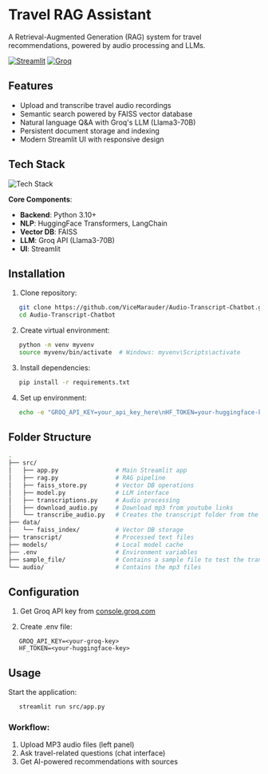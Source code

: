 # Travel RAG Assistant

A Retrieval-Augmented Generation (RAG) system for travel recommendations, powered by audio processing and LLMs.

[![Streamlit](https://img.shields.io/badge/Streamlit-FF4B4B?logo=streamlit&logoColor=white)](https://streamlit.io/)
[![Groq](https://img.shields.io/badge/Groq-00FF00?logo=groq&logoColor=black)](https://groq.com/)

## Features

- Upload and transcribe travel audio recordings
- Semantic search powered by FAISS vector database
- Natural language Q&A with Groq's LLM (Llama3-70B)
- Persistent document storage and indexing
- Modern Streamlit UI with responsive design

## Tech Stack

![Tech Stack](https://skillicons.dev/icons?i=python,pytorch,git,github,md)

**Core Components**:
- **Backend**: Python 3.10+
- **NLP**: HuggingFace Transformers, LangChain
- **Vector DB**: FAISS
- **LLM**: Groq API (Llama3-70B)
- **UI**: Streamlit

## Installation

1. Clone repository:
```bash
   git clone https://github.com/ViceMarauder/Audio-Transcript-Chatbot.git
   cd Audio-Transcript-Chatbot
```

2. Create virtual environment:
```bash
   python -m venv myvenv
   source myvenv/bin/activate  # Windows: myvenv\Scripts\activate
```

3. Install dependencies:
```bash
   pip install -r requirements.txt
```

4. Set up environment:
```bash
   echo -e "GROQ_API_KEY=your_api_key_here\nHF_TOKEN=your-huggingface-key" > .env
```

## Folder Structure
```bash
.
├── src/
│   ├── app.py                # Main Streamlit app
│   ├── rag.py                # RAG pipeline
│   ├── faiss_store.py        # Vector DB operations
│   ├── model.py              # LLM interface
│   ├── transcriptions.py     # Audio processing
│   ├── download_audio.py     # Download mp3 from youtube links
│   └── transcribe_audio.py   # Creates the transcript folder from the audio folder
├── data/
│   └── faiss_index/          # Vector DB storage
├── transcript/               # Processed text files
├── models/                   # Local model cache
├── .env                      # Environment variables
├── sample_file/              # Contains a sample file to test the transcription model
└── audio/                    # Contains the mp3 files
```

## Configuration

1. Get Groq API key from [console.groq.com](https://console.groq.com/)

2. Create .env file:
```env
   GROQ_API_KEY=<your-groq-key>
   HF_TOKEN=<your-huggingface-key>
```
## Usage

Start the application:
```bash
   streamlit run src/app.py
```

### Workflow:

1. Upload MP3 audio files (left panel)
2. Ask travel-related questions (chat interface)
3. Get AI-powered recommendations with sources